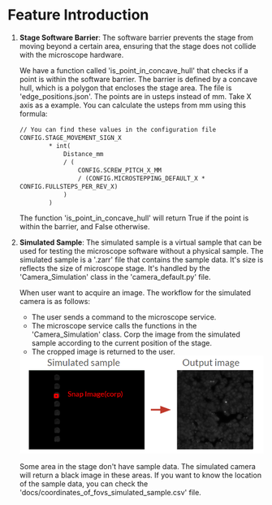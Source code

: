# Feature Introduction

1. **Stage Software Barrier**: The software barrier prevents the stage from moving beyond a certain area, ensuring that the stage does not collide with the microscope hardware.

    We have a function called 'is_point_in_concave_hull' that checks if a point is within the software barrier. The barrier is defined by a concave hull, which is a polygon that encloses the stage area. The file is 'edge_positions.json'. The points are in usteps instead of mm. Take X axis as a example. You can calculate the usteps from mm using this formula:

    ```
    // You can find these values in the configuration file
    CONFIG.STAGE_MOVEMENT_SIGN_X
            * int(
                Distance_mm
                / (
                    CONFIG.SCREW_PITCH_X_MM
                    / (CONFIG.MICROSTEPPING_DEFAULT_X * CONFIG.FULLSTEPS_PER_REV_X)
                )
            )
    ```
    The function 'is_point_in_concave_hull' will return True if the point is within the barrier, and False otherwise.

2. **Simulated Sample**: The simulated sample is a virtual sample that can be used for testing the microscope software without a physical sample. The simulated sample is a '.zarr' file that contains the sample data. It's size is reflects the size of microscope stage. It's handled by the 'Camera_Simulation' class in the 'camera_default.py' file.

    When user want to acquire an image. The workflow for the simulated camera is as follows:

    - The user sends a command to the microscope service.
    - The microscope service calls the functions in the 'Camera_Simulation' class. Corp the image from the simulated sample according to the current position of the stage.
    - The cropped image is returned to the user.

    
    <img style="width:auto;" src="./assets/how_simulated_sample_works.png"> 

    Some area in the stage don't have sample data. The simulated camera will return a black image in these areas. If you want to know the location of the sample data, you can check the 'docs/coordinates_of_fovs_simulated_sample.csv' file.